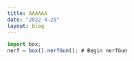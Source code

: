 ```yaml
---
title: AAAAAA
date: "2022-4-25"
layout: blog
---
```


```js
import box;
nerf = box().nerfGun(); # Begin nerfGun
```
